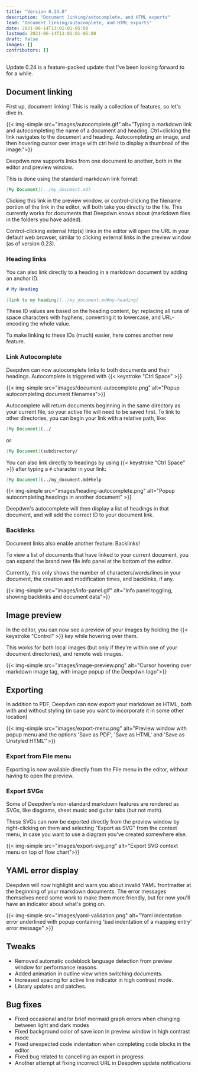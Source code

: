 ```yaml
---
title: "Version 0.24.0"
description: "Document linking/autocomplete, and HTML exports"
lead: "Document linking/autocomplete, and HTML exports"
date: 2021-06-14T13:01:01-05:00
lastmod: 2021-06-14T13:01:01-05:00
draft: false
images: []
contributors: []
---
```


Update 0.24 is a feature-packed update that I've been looking forward to for a while.

## Document linking

First up, document linking! This is really a collection of features, so let's dive in.

{{< img-simple src="images/autocomplete.gif" alt="Typing a markdown link and autocompleting the name of a document and heading. Ctrl+clicking the link navigates to the document and heading. Autocompleting an image, and then hovering cursor over image with ctrl held to display a thumbnail of the image.">}}


Deepdwn now supports links from one document to another, both in the editor and preview window.

This is done using the standard markdown link format:

```markdown
[My Document](../my_document.md)
```

Clicking this link in the preview window, or control-clicking the filename portion of the link in the editor, will both take you directly to the file. This currently works for documents that Deepdwn knows about (markdown files in the folders you have added).

Control-clicking external http(s) links in the editor will open the URL in your default web browser, similar
to clicking external links in the preview window (as of version 0.23).

### Heading links

You can also link directly to a heading in a markdown document by adding an anchor ID.

```markdown
# My Heading

[link to my heading](../my_document.md#my-heading)
```

These ID values are based on the heading content, by: replacing all runs of space characters with hyphens, converting it to lowercase, and URL-encoding the whole value.

To make linking to these IDs (much) easier, here comes another new feature.

### Link Autocomplete

Deepdwn can now autocomplete links to both documents and their headings. Autocomplete is triggered with {{< keystroke "Ctrl Space" >}}.


{{< img-simple src="images/document-autocomplete.png" alt="Popup autocompleting document filenames">}}

Autocomplete will return documents beginning in the same directory as your current file, so your active file will need to be saved first. To link to other directories, you can begin your link with a relative path, like:

```markdown
[My Document](../
```
or
```markdown
[My Document](subdirectory/
```

You can also link directly to headings by using {{< keystroke "Ctrl Space" >}} after typing a `#` character in your link:

```markdown
[My Document](../my_document.md#help
```

{{< img-simple src="images/heading-autocomplete.png" alt="Popup autocompleting headings in another document" >}}

Deepdwn's autocomplete will then display a list of headings in that document, and will add the correct ID to your document link.

### Backlinks

Document links also enable another feature: Backlinks!

To view a list of documents that have linked to your current document, you can expand the brand new file info panel at the bottom of the editor.

Currently, this only shows the number of characters/words/lines in your document, the creation and modification times, and backlinks, if any.

{{< img-simple src="images/info-panel.gif" alt="Info panel toggling, showing backlinks and document data">}}

## Image preview

In the editor, you can now see a preview of your images by holding the {{< keystroke "Control" >}} key while hovering over them.

This works for both local images (but only if they're within one of your document directories), and remote web images.

{{< img-simple src="images/image-preview.png" alt="Cursor hovering over markdown image tag, with image popup of the Deepdwn logo">}}

## Exporting

In addition to PDF, Deepdwn can now export your markdown as HTML, both with and without styling (in case you want to incorporate it in some other location)

{{< img-simple src="images/export-menu.png" alt="Preview window with popup menu and the options 'Save as PDF', 'Save as HTML' and 'Save as Unstyled HTML'">}}

### Export from File menu

Exporting is now available directly from the File menu in the editor, without having to open the preview.

### Export SVGs

Some of Deepdwn's non-standard markdown features are rendered as SVGs, like diagrams, sheet music and guitar tabs (but not math).

These SVGs can now be exported directly from the preview window by right-clicking on them and selecting "Export as SVG" from the context menu, in case you want to use a diagram you've created somewhere else.

{{< img-simple src="images/export-svg.png" alt="Export SVG context menu on top of flow chart">}}

## YAML error display

Deepdwn will now highlight and warn you about invalid YAML frontmatter at the beginning of your markdown documents. The error messages themselves need some work to make them more friendly, but for now you'll have an indicator about what's going on.

{{< img-simple src="images/yaml-validation.png" alt="Yaml indentation error underlined with popup containing 'bad indentation of a mapping entry' error message" >}}

## Tweaks

* Removed automatic codeblock language detection from preview window for performance reasons.
* Added animation in outline view when switching documents.
* Increased spacing for active line indicator in high contrast mode.
* Library updates and patches.


## Bug fixes

* Fixed occasional and/or brief mermaid graph errors when changing between light and dark modes
* Fixed background color of save icon in preview window in high contrast mode
* Fixed unexpected code indentation when completing code blocks in the editor
* Fixed bug related to cancelling an export in progress
* Another attempt at fixing incorrect URL in Deepdwn update notifications
